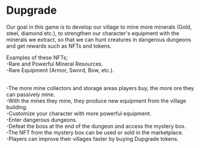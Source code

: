 # Dupgrade

Our goal in this game is to develop our village to mine more minerals (Gold, steel, diamond etc.), to strengthen our character's equipment with the minerals we extract, so that we can hunt creatures in dangerous dungeons and get rewards such as NFTs and tokens. <br>

Examples of these NFTs;
<br>
-Rare and Powerful Mineral Resources.<br>
-Rare Equipment (Armor, Sword, Bow, etc.).

<br>
-The more mine collectors and storage areas players buy, the more ore they can passively mine.<br>
-With the mines they mine, they produce new equipment from the village building. <br>
-Customize your character with more powerful equipment.<br>
-Enter dangerous dungeons.<br>
-Defeat the boss at the end of the dungeon and access the mystery box.<br>
-The NFT from the mystery box can be used or sold in the marketplace.<br>
-Players can improve their villages faster by buying Dupgrade tokens.<br>

